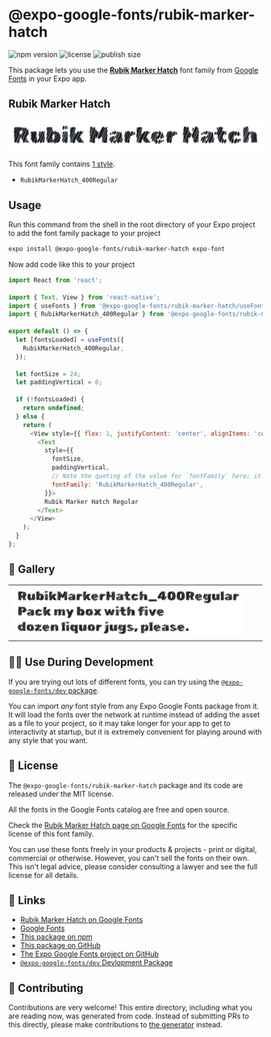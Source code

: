 # @expo-google-fonts/rubik-marker-hatch

![npm version](https://flat.badgen.net/npm/v/@expo-google-fonts/rubik-marker-hatch)
![license](https://flat.badgen.net/github/license/expo/google-fonts)
![publish size](https://flat.badgen.net/packagephobia/install/@expo-google-fonts/rubik-marker-hatch)

This package lets you use the [**Rubik Marker Hatch**](https://fonts.google.com/specimen/Rubik+Marker+Hatch) font family from [Google Fonts](https://fonts.google.com/) in your Expo app.

## Rubik Marker Hatch

![Rubik Marker Hatch](./font-family.png)

This font family contains [1 style](#-gallery).

- `RubikMarkerHatch_400Regular`

## Usage

Run this command from the shell in the root directory of your Expo project to add the font family package to your project
```sh
expo install @expo-google-fonts/rubik-marker-hatch expo-font
```

Now add code like this to your project
```js
import React from 'react';

import { Text, View } from 'react-native';
import { useFonts } from '@expo-google-fonts/rubik-marker-hatch/useFonts';
import { RubikMarkerHatch_400Regular } from '@expo-google-fonts/rubik-marker-hatch/400Regular';

export default () => {
  let [fontsLoaded] = useFonts({
    RubikMarkerHatch_400Regular,
  });

  let fontSize = 24;
  let paddingVertical = 6;

  if (!fontsLoaded) {
    return undefined;
  } else {
    return (
      <View style={{ flex: 1, justifyContent: 'center', alignItems: 'center' }}>
        <Text
          style={{
            fontSize,
            paddingVertical,
            // Note the quoting of the value for `fontFamily` here; it expects a string!
            fontFamily: 'RubikMarkerHatch_400Regular',
          }}>
          Rubik Marker Hatch Regular
        </Text>
      </View>
    );
  }
};

```

## 🔡 Gallery


||||
|-|-|-|
|![RubikMarkerHatch_400Regular](.//400Regular/RubikMarkerHatch_400Regular.ttf.png)||||


## 👩‍💻 Use During Development

If you are trying out lots of different fonts, you can try using the [`@expo-google-fonts/dev` package](https://github.com/freeboub/google-fonts/tree/master/font-packages/dev#readme).

You can import *any* font style from any Expo Google Fonts package from it. It will load the fonts
over the network at runtime instead of adding the asset as a file to your project, so it may take longer
for your app to get to interactivity at startup, but it is extremely convenient
for playing around with any style that you want.

## 📖 License

The `@expo-google-fonts/rubik-marker-hatch` package and its code are released under the MIT license.

All the fonts in the Google Fonts catalog are free and open source.

Check the [Rubik Marker Hatch page on Google Fonts](https://fonts.google.com/specimen/Rubik+Marker+Hatch) for the specific license of this font family.

You can use these fonts freely in your products & projects - print or digital, commercial or otherwise. However, you can't sell the fonts on their own. This isn't legal advice, please consider consulting a lawyer and see the full license for all details.

## 🔗 Links

- [Rubik Marker Hatch on Google Fonts](https://fonts.google.com/specimen/Rubik+Marker+Hatch)
- [Google Fonts](https://fonts.google.com/)
- [This package on npm](https://www.npmjs.com/package/@expo-google-fonts/rubik-marker-hatch)
- [This package on GitHub](https://github.com/freeboub/google-fonts/tree/master/font-packages/rubik-marker-hatch)
- [The Expo Google Fonts project on GitHub](https://github.com/freeboub/google-fonts)
- [`@expo-google-fonts/dev` Devlopment Package](https://github.com/freeboub/google-fonts/tree/master/font-packages/dev)

## 🤝 Contributing

Contributions are very welcome! This entire directory, including what you are reading now, was generated from code. Instead of submitting PRs to this directly, please make contributions to [the generator](https://github.com/freeboub/google-fonts/tree/master/packages/generator) instead.

